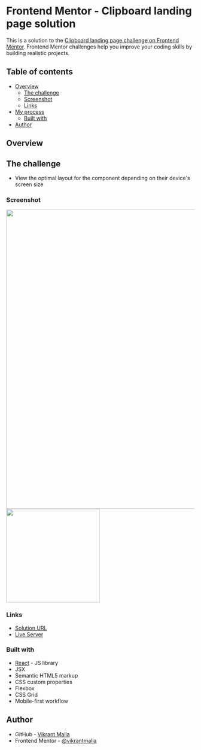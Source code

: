 # Frontend Mentor - Clipboard landing page solution

This is a solution to the [Clipboard landing page challenge on Frontend Mentor](https://www.frontendmentor.io/challenges/clipboard-landing-page-5cc9bccd6c4c91111378ecb9). Frontend Mentor challenges help you improve your coding skills by building realistic projects.  

## Table of contents

- [Overview](#overview)
  - [The challenge](#the-challenge)
  - [Screenshot](#screenshot)
  - [Links](#links)
- [My process](#my-process)
  - [Built with](#built-with)
- [Author](#author)

## Overview

## The challenge

- View the optimal layout for the component depending on their device's screen size

### Screenshot

<img src="https://github.com/vikrantmalla/Cipboard-landing-page/blob/main/src/assets/design/Screeshot1.png"  width="800"/>
<img src="https://github.com/vikrantmalla/Cipboard-landing-page/blob/main/src/assets/design/Screenshot2.png"  width="250"/>

### Links

- [Solution URL](https://www.frontendmentor.io/profile/vikrantmalla)
- [Live Server](https://cipboard-landing-page-hazel.vercel.app/)

### Built with

- [React](https://reactjs.org/) - JS library
- JSX
- Semantic HTML5 markup
- CSS custom properties
- Flexbox
- CSS Grid
- Mobile-first workflow


## Author

- GitHub - [Vikrant Malla](https://github.com/vikrantmalla)
- Frontend Mentor - [@vikrantmalla](https://www.frontendmentor.io/profile/vikrantmalla)
